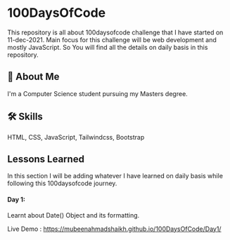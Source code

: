 
# 100DaysOfCode

This repository is all about 100daysofcode challenge that I have started on 11-dec-2021.
Main focus for this challenge will be web development and mostly JavaScript. So You will find all the details on daily basis in this repository.



## 🚀 About Me
I'm a Computer Science student pursuing my Masters degree. 


## 🛠 Skills
HTML, 
CSS, 
JavaScript,
Tailwindcss,
Bootstrap
## Lessons Learned

In this section I will be adding whatever I have learned on daily basis while following this 100daysofcode journey.
#### Day 1:
Learnt about Date() Object and its formatting.

Live Demo : https://mubeenahmadshaikh.github.io/100DaysOfCode/Day1/


